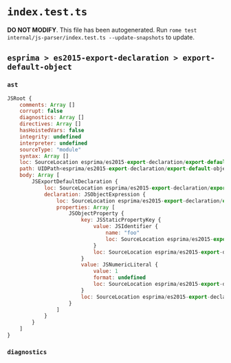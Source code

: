 # `index.test.ts`

**DO NOT MODIFY**. This file has been autogenerated. Run `rome test internal/js-parser/index.test.ts --update-snapshots` to update.

## `esprima > es2015-export-declaration > export-default-object`

### `ast`

```javascript
JSRoot {
	comments: Array []
	corrupt: false
	diagnostics: Array []
	directives: Array []
	hasHoistedVars: false
	integrity: undefined
	interpreter: undefined
	sourceType: "module"
	syntax: Array []
	loc: SourceLocation esprima/es2015-export-declaration/export-default-object/input.js 1:0-2:0
	path: UIDPath<esprima/es2015-export-declaration/export-default-object/input.js>
	body: Array [
		JSExportDefaultDeclaration {
			loc: SourceLocation esprima/es2015-export-declaration/export-default-object/input.js 1:0-1:26
			declaration: JSObjectExpression {
				loc: SourceLocation esprima/es2015-export-declaration/export-default-object/input.js 1:15-1:25
				properties: Array [
					JSObjectProperty {
						key: JSStaticPropertyKey {
							value: JSIdentifier {
								name: "foo"
								loc: SourceLocation esprima/es2015-export-declaration/export-default-object/input.js 1:17-1:20 (foo)
							}
							loc: SourceLocation esprima/es2015-export-declaration/export-default-object/input.js 1:17-1:20
						}
						value: JSNumericLiteral {
							value: 1
							format: undefined
							loc: SourceLocation esprima/es2015-export-declaration/export-default-object/input.js 1:22-1:23
						}
						loc: SourceLocation esprima/es2015-export-declaration/export-default-object/input.js 1:17-1:23
					}
				]
			}
		}
	]
}
```

### `diagnostics`

```

```
